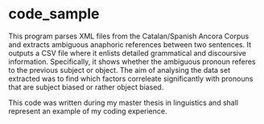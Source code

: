 # code_sample
This program parses XML files from the Catalan/Spanish Ancora Corpus and extracts ambiguous anaphoric references between two sentences. It outputs a CSV file where it enlists detailed grammatical and discoursive information. Specifically, it shows whether the ambiguous pronoun referes to the previous subject or object. The aim of analysing the data set extracted was to find which factors correleate significantly with pronouns that are subject biased or rather object biased. 

This code was written during my master thesis in linguistics and shall represent an example of my coding experience. 


